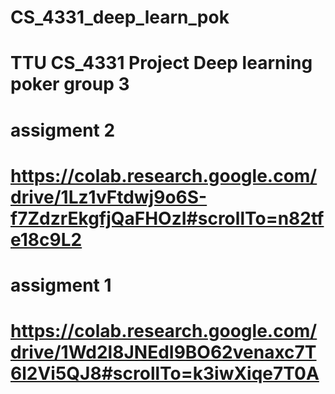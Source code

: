 # CS_4331_deep_learn_pok
# TTU CS_4331 Project Deep learning poker group 3 
# assigment 2
# https://colab.research.google.com/drive/1Lz1vFtdwj9o6S-f7ZdzrEkgfjQaFHOzI#scrollTo=n82tfe18c9L2
# assigment 1
# https://colab.research.google.com/drive/1Wd2l8JNEdI9BO62venaxc7T6l2Vi5QJ8#scrollTo=k3iwXiqe7T0A
